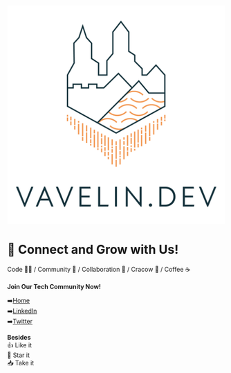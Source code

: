 ![Vavelin.dev Logo](profile/images/vavelin.png)

# 🌱 Connect and Grow with Us! 
Code 👨‍💻 / Community 👥 / Collaboration 🤝 /  Cracow 🏰 / Coffee ☕\
\
**Join Our Tech Community Now!**

➡️[Home](https://home.vavelin.dev/) \
➡️[LinkedIn](https://www.linkedin.com/company/vavelin-dev/) \
➡️[Twitter](https://twitter.com/VavelinDev)

**Besides** \
👍 Like it\
🌠 Star it\
📥 Take it
